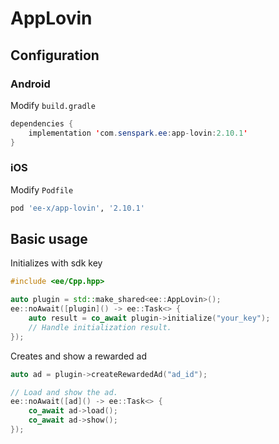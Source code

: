# AppLovin
## Configuration
### Android
Modify `build.gradle`
```java
dependencies {
    implementation 'com.senspark.ee:app-lovin:2.10.1'
}
```

### iOS
Modify `Podfile`
```ruby
pod 'ee-x/app-lovin', '2.10.1'
```

## Basic usage
Initializes with sdk key
```cpp
#include <ee/Cpp.hpp>

auto plugin = std::make_shared<ee::AppLovin>();
ee::noAwait([plugin]() -> ee::Task<> {
    auto result = co_await plugin->initialize("your_key");
    // Handle initialization result.
});
```

Creates and show a rewarded ad
```cpp
auto ad = plugin->createRewardedAd("ad_id");

// Load and show the ad.
ee::noAwait([ad]() -> ee::Task<> {
    co_await ad->load();
    co_await ad->show();
});
```